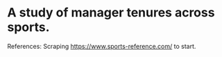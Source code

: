 # A study of manager tenures across sports. 

References: Scraping https://www.sports-reference.com/ to start.